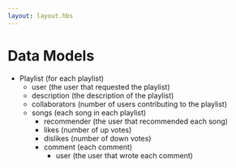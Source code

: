 ```yaml
---
layout: layout.hbs
---
```


# Data Models

* Playlist (for each playlist)
	* user (the user that requested the playlist)
	* description (the description of the playlist)
	* collaborators (number of users contributing to the playlist)
	* songs (each song in each playlist)
		* recommender (the user that recommended each song)
		* likes (number of up votes)
		* dislikes (number of down votes)
		* comment (each comment)
			* user (the user that wrote each comment)


